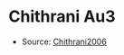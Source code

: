 <a name="material" />

# Chithrani Au3
<script type="application/ld+json">
  {
    "@context": "https://schema.org/",
    "@type": "ChemicalSubstance",
    "http://purl.org/dc/terms/conformsTo":
      {
        "@type": "CreativeWork",
        "@id": "https://bioschemas.org/profiles/ChemicalSubstance/0.4-RELEASE/"
      },
    "@id": "https://egonw.github.io/nanowiki/nanowiki418.html#material",
    "name": "Chithrani Au3",
    "sameAs": "http://127.0.0.1/mediawiki/index.php/Special:URIResolver/Chithrani_Au3"
  }
</script>


* Source: [Chithrani2006](Chithrani2006.md)
